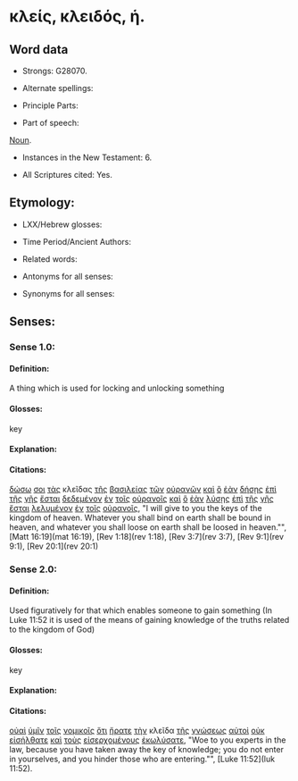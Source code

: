 # κλείς, κλειδός, ἡ.

<!-- Status: S2=Needs2ndReview -->
<!-- Lexica used for edits: BDAG, FFM, LN, BN, A-S -->

## Word data

* Strongs: G28070.


* Alternate spellings:

* Principle Parts: 

* Part of speech: 

[Noun](http://ugg.readthedocs.io/en/latest/noun.html).

* Instances in the New Testament: 6.

* All Scriptures cited: Yes.

## Etymology: 

* LXX/Hebrew glosses: 

* Time Period/Ancient Authors: 

* Related words: 

* Antonyms for all senses:

* Synonyms for all senses: 

## Senses:

### Sense 1.0:

#### Definition: 

A thing which is used for locking and unlocking something  

#### Glosses:

key

#### Explanation:

#### Citations:

[δώσω](../G13250/01.md) [σοι](../G47710/01.md) [τὰς](../G35880/01.md) κλεῖδας [τῆς](../G35880/01.md) [βασιλείας](../G09320/01.md) [τῶν](../G35880/01.md) [οὐρανῶν](../G37720/01.md) [καὶ](../G25320/01.md) [ὃ](../G37390/01.md) [ἐὰν](../G14370/01.md) [δήσῃς](../G12100/01.md) [ἐπὶ](../G19090/01.md) [τῆς](../G35880/01.md) [γῆς](../G10930/01.md) [ἔσται](../G99999/01.md) [δεδεμένον](../G12100/01.md) [ἐν](../G17220/01.md) [τοῖς](../G35880/01.md) [οὐρανοῖς](../G37720/01.md) [καὶ](../G25320/01.md) [ὃ](../G37390/01.md) [ἐὰν](../G14370/01.md) [λύσῃς](../G30890/01.md) [ἐπὶ](../G19090/01.md) [τῆς](../G35880/01.md) [γῆς](../G10930/01.md) [ἔσται](../G99999/01.md) [λελυμένον](../G30890/01.md) [ἐν](../G17220/01.md) [τοῖς](../G35880/01.md) [οὐρανοῖς](../G37720/01.md), 
"I will give to you the keys of the kingdom of heaven. Whatever you shall bind on earth shall be bound in heaven, and whatever you shall loose on earth shall be loosed in heaven."", 
[Matt 16:19](mat 16:19),  [Rev 1:18](rev 1:18),  [Rev 3:7](rev 3:7),  [Rev 9:1](rev 9:1),  [Rev 20:1](rev 20:1)  

### Sense 2.0:

#### Definition: 

Used figuratively for that which enables someone to gain something (In Luke 11:52 it is used of the means of gaining knowledge of the truths related to the kingdom of God)

#### Glosses:

key

#### Explanation:

#### Citations:

[οὐαὶ](../G37590/01.md) [ὑμῖν](../G47710/01.md) [τοῖς](../G35880/01.md) [νομικοῖς](../G35440/01.md) [ὅτι](../G37540/01.md) [ἤρατε](../G01420/01.md) [τὴν](../G35880/01.md) κλεῖδα [τῆς](../G35880/01.md) [γνώσεως](../G11080/01.md) [αὐτοὶ](../G08460/01.md) [οὐκ](../G37560/01.md) [εἰσήλθατε](../G15250/01.md) [καὶ](../G25320/01.md) [τοὺς](../G35880/01.md) [εἰσερχομένους](../G15250/01.md) [ἐκωλύσατε](../G29670/01.md), 
"Woe to you experts in the law, because you have taken away the key of knowledge; you do not enter in yourselves, and you hinder those who are entering."", 
[Luke 11:52](luk 11:52). 
